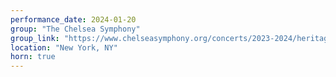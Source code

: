 ```yaml
---
performance_date: 2024-01-20
group: "The Chelsea Symphony"
group_link: "https://www.chelseasymphony.org/concerts/2023-2024/heritage/"
location: "New York, NY"
horn: true
---
```

